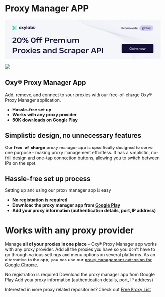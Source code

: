 # Proxy Manager APP

[![Oxylabs promo code](https://raw.githubusercontent.com/oxylabs/product-integrations/refs/heads/master/Affiliate-Universal-1090x275.png)](https://oxylabs.io/pages/gitoxy?utm_source=877&utm_medium=affiliate&groupid=877&utm_content=proxy-manager-app-github&transaction_id=102f49063ab94276ae8f116d224b67)

[![](https://dcbadge.vercel.app/api/server/eWsVUJrnG5)](https://discord.gg/GbxmdGhZjq)

## Oxy® Proxy Manager App

Add, remove, and connect to your proxies with our free-of-charge Oxy® Proxy Manager application. 
- **Hassle-free set up**
- **Works with any proxy provider**
- **50K downloads on Google Play**

## Simplistic design, no unnecessary features

Our **free-of-charge** proxy manager app is specifically designed to serve one purpose – making proxy management effortless. It has a simplistic, no-frill design and one-tap connection buttons, allowing you to switch between IPs on the spot. 

## Hassle-free set up process

Setting up and using our proxy manager app is easy

- **No registration is required**
- **Download the proxy manager app from [Google Play](https://play.google.com/store/apps/details?id=io.oxylabs.proxymanager)**
- **Add your proxy information (authentication details, port, IP address)**

# Works with any proxy provider

Manage **all of your proxies in one place** – Oxy® Proxy Manager app works with any proxy provider. Add all the proxies you have so you don’t have to go through various settings and menu options on several platforms. As an alternative to the app, you can use our [proxy management extension for Google Chrome.](https://chromewebstore.google.com/detail/oxylabs-proxy-extension/infajoaodhhdogakhloedbppcbeajhoo?pli=1)

No registration is required  Download the proxy manager app from Google Play  Add your proxy information (authentication details, port, IP address)

Interested in more proxy related repositories? Check out [Free Proxy List](https://github.com/oxylabs/free-proxies)
